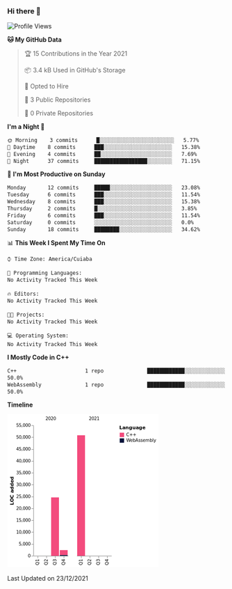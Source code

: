 ### Hi there 👋

<!--
**Mutanne/Mutanne** is a ✨ _special_ ✨ repository because its `README.md` (this file) appears on your GitHub profile.

Here are some ideas to get you started:

- 🔭 I’m currently working on ...
- 🌱 I’m currently learning Julia Language.
- 👯 I’m looking to collaborate on ...
- 🤔 I’m looking for help with ...
- 💬 Ask me about ...
- 📫 How to reach me: ...
- 😄 Pronouns: ...
- ⚡ Fun fact: ...
-->

<!--START_SECTION:waka-->
![Profile Views](http://img.shields.io/badge/Profile%20Views-1-blue)

**🐱 My GitHub Data** 

> 🏆 15 Contributions in the Year 2021
 > 
> 📦 3.4 kB Used in GitHub's Storage 
 > 
> 💼 Opted to Hire
 > 
> 📜 3 Public Repositories 
 > 
> 🔑 0 Private Repositories  
 > 
**I'm a Night 🦉** 

```text
🌞 Morning    3 commits      █░░░░░░░░░░░░░░░░░░░░░░░░   5.77% 
🌆 Daytime    8 commits      ███░░░░░░░░░░░░░░░░░░░░░░   15.38% 
🌃 Evening    4 commits      ██░░░░░░░░░░░░░░░░░░░░░░░   7.69% 
🌙 Night      37 commits     █████████████████░░░░░░░░   71.15%

```
📅 **I'm Most Productive on Sunday** 

```text
Monday       12 commits     █████░░░░░░░░░░░░░░░░░░░░   23.08% 
Tuesday      6 commits      ███░░░░░░░░░░░░░░░░░░░░░░   11.54% 
Wednesday    8 commits      ███░░░░░░░░░░░░░░░░░░░░░░   15.38% 
Thursday     2 commits      █░░░░░░░░░░░░░░░░░░░░░░░░   3.85% 
Friday       6 commits      ███░░░░░░░░░░░░░░░░░░░░░░   11.54% 
Saturday     0 commits      ░░░░░░░░░░░░░░░░░░░░░░░░░   0.0% 
Sunday       18 commits     ████████░░░░░░░░░░░░░░░░░   34.62%

```


📊 **This Week I Spent My Time On** 

```text
⌚︎ Time Zone: America/Cuiaba

💬 Programming Languages: 
No Activity Tracked This Week

🔥 Editors: 
No Activity Tracked This Week

🐱‍💻 Projects: 
No Activity Tracked This Week

💻 Operating System: 
No Activity Tracked This Week

```

**I Mostly Code in C++** 

```text
C++                      1 repo              ████████████░░░░░░░░░░░░░   50.0% 
WebAssembly              1 repo              ████████████░░░░░░░░░░░░░   50.0%

```


**Timeline**

![Chart not found](https://raw.githubusercontent.com/Mutanne/Mutanne/main/charts/bar_graph.png) 


 Last Updated on 23/12/2021
<!--END_SECTION:waka-->

